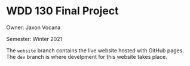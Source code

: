 # WDD 130 Final Project
Owner: Jaxon Vocana

Semester: Winter 2021

The `website` branch contains the live website hosted with GitHub pages. The `dev` branch is where develpment for this website takes place.
